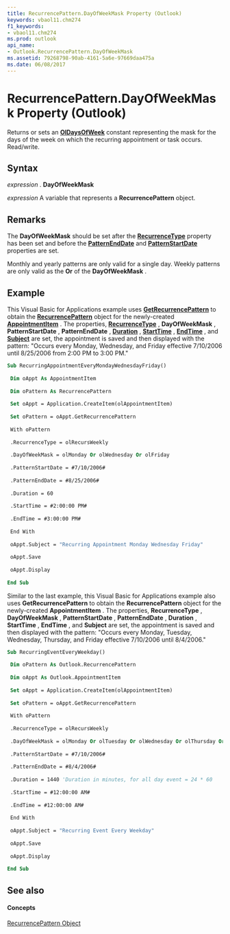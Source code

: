 ```yaml
---
title: RecurrencePattern.DayOfWeekMask Property (Outlook)
keywords: vbaol11.chm274
f1_keywords:
- vbaol11.chm274
ms.prod: outlook
api_name:
- Outlook.RecurrencePattern.DayOfWeekMask
ms.assetid: 79268798-90ab-4161-5a6e-97669daa475a
ms.date: 06/08/2017
---
```



# RecurrencePattern.DayOfWeekMask Property (Outlook)

Returns or sets an  **[OlDaysOfWeek](Outlook.OlDaysOfWeek.md)** constant representing the mask for the days of the week on which the recurring appointment or task occurs. Read/write.


## Syntax

 _expression_ . **DayOfWeekMask**

 _expression_ A variable that represents a **RecurrencePattern** object.


## Remarks

The  **DayOfWeekMask** should be set after the **[RecurrenceType](Outlook.RecurrencePattern.RecurrenceType.md)** property has been set and before the **[PatternEndDate](Outlook.RecurrencePattern.PatternEndDate.md)** and **[PatternStartDate](Outlook.RecurrencePattern.PatternStartDate.md)** properties are set.

Monthly and yearly patterns are only valid for a single day. Weekly patterns are only valid as the  **Or** of the **DayOfWeekMask** .


## Example

This Visual Basic for Applications example uses  **[GetRecurrencePattern](Outlook.AppointmentItem.GetRecurrencePattern.md)** to obtain the **[RecurrencePattern](Outlook.RecurrencePattern.md)** object for the newly-created **[AppointmentItem](Outlook.AppointmentItem.md)** . The properties, **[RecurrenceType](Outlook.RecurrencePattern.RecurrenceType.md)** , **DayOfWeekMask** , **PatternStartDate** , **PatternEndDate** , **[Duration](Outlook.RecurrencePattern.Duration.md)** , **[StartTime](Outlook.RecurrencePattern.StartTime.md)** , **[EndTime](Outlook.RecurrencePattern.EndTime.md)** , and **[Subject](appointmentitem-subject-property-outlook.md)** are set, the appointment is saved and then displayed with the pattern: "Occurs every Monday, Wednesday, and Friday effective 7/10/2006 until 8/25/2006 from 2:00 PM to 3:00 PM."


```vb
Sub RecurringAppointmentEveryMondayWednesdayFriday() 
 
 Dim oAppt As AppointmentItem 
 
 Dim oPattern As RecurrencePattern 
 
 Set oAppt = Application.CreateItem(olAppointmentItem) 
 
 Set oPattern = oAppt.GetRecurrencePattern 
 
 With oPattern 
 
 .RecurrenceType = olRecursWeekly 
 
 .DayOfWeekMask = olMonday Or olWednesday Or olFriday 
 
 .PatternStartDate = #7/10/2006# 
 
 .PatternEndDate = #8/25/2006# 
 
 .Duration = 60 
 
 .StartTime = #2:00:00 PM# 
 
 .EndTime = #3:00:00 PM# 
 
 End With 
 
 oAppt.Subject = "Recurring Appointment Monday Wednesday Friday" 
 
 oAppt.Save 
 
 oAppt.Display 
 
End Sub
```

Similar to the last example, this Visual Basic for Applications example also uses  **GetRecurrencePattern** to obtain the **RecurrencePattern** object for the newly-created **AppointmentItem** . The properties, **RecurrenceType** , **DayOfWeekMask** , **PatternStartDate** , **PatternEndDate** , **Duration** , **StartTime** , **EndTime** , and **Subject** are set, the appointment is saved and then displayed with the pattern: "Occurs every Monday, Tuesday, Wednesday, Thursday, and Friday effective 7/10/2006 until 8/4/2006."




```vb
Sub RecurringEventEveryWeekday() 
 
 Dim oPattern As Outlook.RecurrencePattern 
 
 Dim oAppt As Outlook.AppointmentItem 
 
 Set oAppt = Application.CreateItem(olAppointmentItem) 
 
 Set oPattern = oAppt.GetRecurrencePattern 
 
 With oPattern 
 
 .RecurrenceType = olRecursWeekly 
 
 .DayOfWeekMask = olMonday Or olTuesday Or olWednesday Or olThursday Or olFriday 
 
 .PatternStartDate = #7/10/2006# 
 
 .PatternEndDate = #8/4/2006# 
 
 .Duration = 1440 'Duration in minutes, for all day event = 24 * 60 
 
 .StartTime = #12:00:00 AM# 
 
 .EndTime = #12:00:00 AM# 
 
 End With 
 
 oAppt.Subject = "Recurring Event Every Weekday" 
 
 oAppt.Save 
 
 oAppt.Display 
 
End Sub
```


## See also


#### Concepts


[RecurrencePattern Object](Outlook.RecurrencePattern.md)

